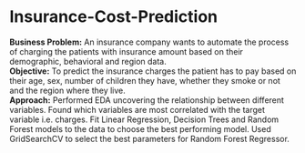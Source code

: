 # Insurance-Cost-Prediction
**Business Problem:** An insurance company wants to automate the process of charging the patients with insurance amount based on their demographic, behavioral and region data.</br>
**Objective:** To predict the insurance charges the patient has to pay based on their age, sex, number of children they have, whether they smoke or not and the region where they live.</br>
**Approach:** Performed EDA uncovering the relationship between different variables. Found which variables are most correlated with the target variable i.e. charges. Fit Linear Regression, Decision Trees and Random Forest models to the data to choose the best performing model. Used GridSearchCV to select the best parameters for Random Forest Regressor.